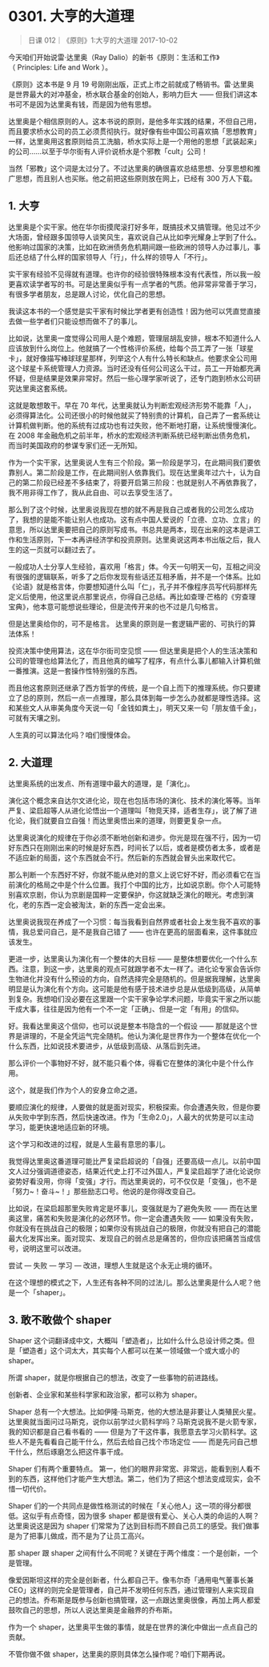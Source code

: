# 0301. 大亨的大道理
> 日课 012｜《原则》1:大亨的大道理
2017-10-02

今天咱们开始说雷·达里奥（Ray Dalio）的新书《原则：生活和工作》（ Principles: Life and Work ）。

《原则》这本书是 9 月 19 号刚刚出版，正式上市之前就成了畅销书。雷·达里奥是世界最大的对冲基金，桥水联合基金的创始人，影响力巨大 —— 但我们讲这本书可不是因为达里奥有钱，而是因为他有思想。

达里奥是个相信原则的人。这本书说的原则，是他多年实践的结果，不但自己用，而且要求桥水公司的员工必须贯彻执行。就好像有些中国公司喜欢搞「思想教育」一样，达里奥用这套原则给员工洗脑，桥水实际上是一个用他的思想「武装起来」的公司……以至于华尔街有人评价说桥水是个邪教「cult」公司！

当然「邪教」这个词是太过分了。不过达里奥的确很喜欢总结思想、分享思想和推广思想，而且别人也买账。他之前把这些原则放在网上，已经有 300 万人下载。 

## 1. 大亨
达里奥是个实干家。他在华尔街摸爬滚打好多年，既搞技术又搞管理。他见过不少大场面，曾经跟多国领导人谈笑风生，喜欢说自己从比如李光耀身上学到了什么。他影响过国家的决策，比如在欧洲债务危机期间跟一些欧洲的领导人办过事儿，事后还总结了什么样的国家领导人「行」，什么样的领导人「不行」。

实干家有经验不见得就有道理。也许你的经验很特殊根本没有代表性，所以我一般更喜欢读学者写的书。可是达里奥似乎有一点学者的气质。他非常非常善于学习，有很多学者朋友，总是跟人讨论，优化自己的思想。

我读这本书的一个感觉是实干家有时候比学者更有创造性！因为他可以凭直觉直接去做一些学者们只能设想而做不了的事儿。

比如说，达里奥一度觉得公司用人是个难题，管理层胡乱安排，根本不知道什么人应该放到什么岗位上。他就搞了一个性格评价系统，给每个员工弄了一张「球星卡」，就好像描写棒球球星那样，列举这个人有什么特长和缺点。他要求全公司用这个球星卡系统管理人力资源。当时还没有任何公司这么干过，员工一开始都充满怀疑，但是结果是效果非常好。然后一些心理学家听说了，还专门跑到桥水公司研究达里奥这套系统。

这就是敢想敢干。早在 70 年代，达里奥就认为判断宏观经济形势不能靠「人」，必须得算法化。公司还很小的时候他就买了特别贵的计算机，自己弄了一套系统让计算机做判断。他的系统有过成功也有过失败，他不断地打磨，让系统慢慢演化。在 2008 年金融危机之前半年，桥水的宏观经济判断系统已经判断出债务危机，而当时美国政府的参谋专家们还一无所知。

作为一个实干家，达里奥说人生有三个阶段。第一阶段是学习，在此期间我们要依靠别人。第二阶段是工作，在此期间别人依靠我们。现在达里奥年过六十，认为自己的第二阶段已经差不多结束了，将要开启第三阶段：也就是别人不再依靠我了，我不用非得工作了，我从此自由、可以去享受生活了。

那么到了这个时候，达里奥说我现在想的就不再是我自己或者我的公司怎么成功了，我想的是能不能让别人也成功。这有点中国人爱说的「立德、立功、立言」的意思，所以达里奥要把自己的原则写成书。书总共是两本，现在出来的这本是讲工作和生活原则，下一本再讲经济学和投资原则。达里奥说这两本书出版之后，我人生的这一页就可以翻过去了。

一般成功人士分享人生经验，喜欢用「格言」体。今天一句明天一句，互相之间没有很强的逻辑联系，听多了之后你发现有些话还互相矛盾，并不是一个体系。比如《论语》就是格言体，你要想知道什么叫「仁」，孔子并不像程序员写代码那样先定义后使用，他这里说点那里说点，你得自己总结。再比如查理·芒格的《穷查理宝典》，他本意可能想说些理论，但是流传开来的也不过是几句格言。

但是达里奥给你的，可不是格言。 达里奥的原则是一套逻辑严密的、可执行的算法体系！

投资决策中使用算法，这在华尔街司空见惯 —— 但达里奥是把个人的生活决策和公司的管理也给算法化了，而且他真的编写了程序，有点什么事儿都输入计算机做一番推演。这是一套操作性特别强的东西。

而且他这套原则还继承了西方哲学的传统，是一个自上而下的推理系统。你只要建立了总的原则，然后一点一点推理，那么具体到每一步怎么办就都是理性选择。这和某些文人从审美角度今天说一句「金钱如粪土」，明天又来一句「朋友值千金」，可就有天壤之别。

人生真的可以算法化吗？咱们慢慢体会。 

## 2. 大道理
达里奥系统的出发点、所有道理中最大的道理，是「演化」。

演化这个概念来自达尔文进化论，现在也包括市场的演化、技术的演化等等。当年严复、梁启超等人从进化论悟出一个道理叫「物竞天择，适者生存」，说了解了进化论，我们就要自立自强！而达里奥悟出来的道理，则要更复杂一点。

达里奥说演化的规律在于你必须不断地创新和进步。你光是现在强不行，因为一切好东西只在刚刚出来的时候是好东西，时间长了以后，或者是模仿者太多，或者是不适应新的局面，这个东西就会不行。然后新的东西就会冒头出来取代它。

那么判断一个东西好不好，你就不能从绝对的意义上说它好不好，而必须看它在当前演化的格局之中是个什么位置。我打个中国的比方，比如说京剧。你个人可能特别喜欢京剧，你认为京剧是国粹一定要保护，你这就缺乏演化的眼光。考虑到演化，老的东西一定会被淘汰，新的东西一定会出来。

达里奥说我现在养成了一个习惯：每当我看到自然界或者社会上发生我不喜欢的事情，我总爱问自己，是不是我自己错了 —— 也许在更高的层面看来，这件事就应该发生。

更进一步，达里奥认为演化有一个整体的大目标 —— 是整体想要优化一个什么东西。注意，到这一步，达里奥的观点可就跟学者不太一样了。进化论专家会告诉你生物进化并没有什么预设的方向，自然选择完全是随机的。但是据我理解，达里奥明显是认为演化有个方向。这可能是他有感于技术进步总是从低级到高级，从简单到复杂。我想咱们没必要在这里跟一个实干家争论学术问题，毕竟实干家之所以能干成大事，往往是因为他有一个不一定「正确」、但是一定「有用」的信仰。

好。我看达里奥这个信仰，也可以说是整本书隐含的一个假设 —— 那就是这个世界是讲理的，不是全凭运气完全随机。他认为演化是世界作为一个整体在优化一个什么东西，比如说技术要进步，从低级到高级、从落后到先进。

那么评价一个事物好不好，就不能只看个体，得看它在整体的演化中是个什么作用。

这个，就是我们作为个人的安身立命之道。

要顺应演化的规律，人要做的就是面对现实，积极探索。你会遭遇失败，但是你要从失败中学到东西，然后快速改进。作为「生命2.0」，人最大的优势是可以主动学习，能更快速地适应新的环境。

这个学习和改进的过程，就是人生最有意思的事儿。

我觉得达里奥这番道理可能比严复梁启超说的「自强」还要高级一点儿。以前中国文人过分强调道德姿态，结果近代史上打不过外国人，严复梁启超学了进化论说你姿势好看没用，你得「变强」才行。而达里奥说的，可不仅仅是「变强」，也不是「努力~！奋斗~！」那些励志口号。他说的是你得改变自己。

比如说，在梁启超那里失败肯定是坏事儿，变强就是为了避免失败 —— 而在达里奥这里，痛苦和失败是演化的必然环节。你一定会遭遇失败 —— 如果没有失败，你就没有在挑战自己的极限；如果你没有挑战自己的极限，你就没有把自己的潜能最大化发挥出来。面对现实、发现自己的弱点总是痛苦的，但你应该把痛苦当成信号，说明这里可以改进。

尝试 — 失败 — 学习 — 改进，理想人生就是这个永无止境的循环。

在这个理想的模式之下，人生还有各种不同的过法儿。那么达里奥是什么人呢？他是一个「shaper」。 

## 3. 敢不敢做个 shaper
Shaper 这个词翻译成中文，大概叫「塑造者」，比如什么什么总设计师之类。但是「塑造者」这个词太大，其实每个人都可以在某一领域做一个或大或小的 shaper。

所谓 shaper，就是你根据自己的想法，改变了一些事物的前进路线。

创新者、企业家和某些科学家和政治家，都可以称为 shaper。

Shaper 总有一个大想法。比如伊隆·马斯克，他的大想法是非要让人类殖民火星。达里奥就当面问过马斯克，说你以前学过火箭科学吗？马斯克说我不是火箭专家，我的知识都是自己看书看的 —— 但是为了干这件事，我愿意去学习火箭科学。这些人不是先看看自己能干什么，然后去给自己找个市场定位 —— 而是先问自己想干什么，然后琢磨怎么把这件事干成。

Shaper 们有两个重要特点。 第一，他们的眼界非常宽、非常远，能看到别人看不到的东西，这样他们才能产生大想法。第二，他们为了把这个想法变成现实，会不惜一切代价。

Shaper 们的一个共同点是做性格测试的时候在「关心他人」这一项的得分都很低。这似乎有点奇怪，因为很多 shaper 都是很有爱心、关心人类的命运的人啊？达里奥说这是因为 shaper 们常常为了达到目标而不顾自己员工的感受。我们做事是为了把事儿做成，而不是为了让员工高兴。

那 shaper 跟 shaper 之间有什么不同呢？关键在于两个维度：一个是创新，一个是管理。

像爱因斯坦这样的完全是创新者，什么都自己干。像韦尔奇「通用电气董事长兼 CEO」这样的则完全是管理者，自己并不发明任何东西，通过管理别人来实现自己的想法。乔布斯是既参与创新也搞管理，这一点跟达里奥很像，再加上两人都爱鼓吹自己的思想，所以人说达里奥是金融界的乔布斯。

作为一个 shaper，达里奥平生做的事情，就是在世界的演化中做出一点点自己的贡献。

不管你做不做 shaper，达里奥的原则具体怎么操作呢？咱们下期再说。



